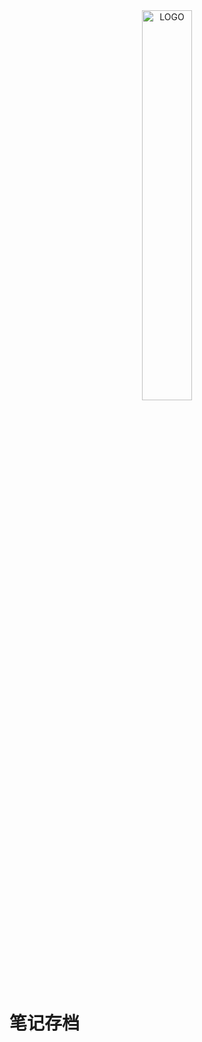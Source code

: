 <div align="center" >
<img alt="LOGO" src="https://ypic.oss-cn-hangzhou.aliyuncs.com/202211041430619.png" width="40%" />
</div>

# 笔记存档

